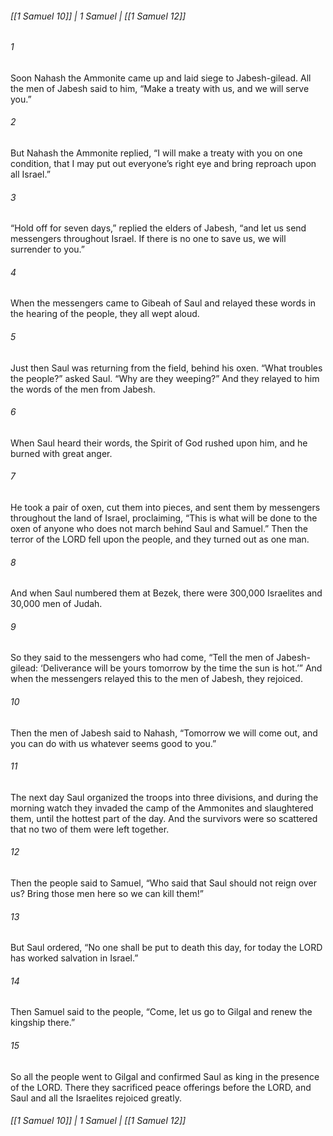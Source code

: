 ###### [[1 Samuel 10]] | 1 Samuel | [[1 Samuel 12]]

###### 1
Soon Nahash the Ammonite came up and laid siege to Jabesh-gilead. All the men of Jabesh said to him, “Make a treaty with us, and we will serve you.”
###### 2
But Nahash the Ammonite replied, “I will make a treaty with you on one condition, that I may put out everyone’s right eye and bring reproach upon all Israel.”
###### 3
“Hold off for seven days,” replied the elders of Jabesh, “and let us send messengers throughout Israel. If there is no one to save us, we will surrender to you.”
###### 4
When the messengers came to Gibeah of Saul and relayed these words in the hearing of the people, they all wept aloud.
###### 5
Just then Saul was returning from the field, behind his oxen. “What troubles the people?” asked Saul. “Why are they weeping?” And they relayed to him the words of the men from Jabesh.
###### 6
When Saul heard their words, the Spirit of God rushed upon him, and he burned with great anger.
###### 7
He took a pair of oxen, cut them into pieces, and sent them by messengers throughout the land of Israel, proclaiming, “This is what will be done to the oxen of anyone who does not march behind Saul and Samuel.” Then the terror of the LORD fell upon the people, and they turned out as one man.
###### 8
And when Saul numbered them at Bezek, there were 300,000 Israelites and 30,000 men of Judah.
###### 9
So they said to the messengers who had come, “Tell the men of Jabesh-gilead: ‘Deliverance will be yours tomorrow by the time the sun is hot.’” And when the messengers relayed this to the men of Jabesh, they rejoiced.
###### 10
Then the men of Jabesh said to Nahash, “Tomorrow we will come out, and you can do with us whatever seems good to you.”
###### 11
The next day Saul organized the troops into three divisions, and during the morning watch they invaded the camp of the Ammonites and slaughtered them, until the hottest part of the day. And the survivors were so scattered that no two of them were left together.
###### 12
Then the people said to Samuel, “Who said that Saul should not reign over us? Bring those men here so we can kill them!”
###### 13
But Saul ordered, “No one shall be put to death this day, for today the LORD has worked salvation in Israel.”
###### 14
Then Samuel said to the people, “Come, let us go to Gilgal and renew the kingship there.”
###### 15
So all the people went to Gilgal and confirmed Saul as king in the presence of the LORD. There they sacrificed peace offerings before the LORD, and Saul and all the Israelites rejoiced greatly.

###### [[1 Samuel 10]] | 1 Samuel | [[1 Samuel 12]]
